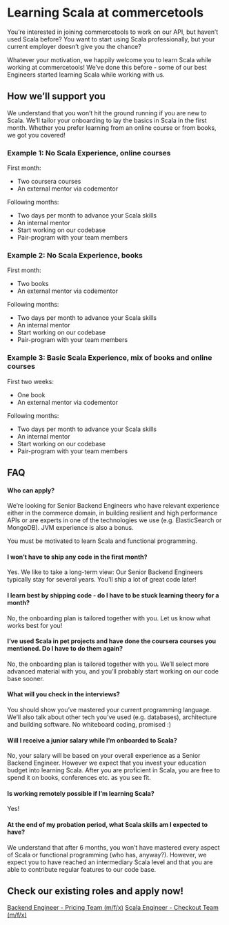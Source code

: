 # Learning Scala at commercetools
You’re interested in joining commercetools to work on our API, but haven’t used Scala before? You want to start using Scala professionally, but your current employer doesn’t give you the chance?

Whatever your motivation, we happily welcome you to learn Scala while working at commercetools! We’ve done this before - some of our best Engineers started learning Scala while working with us.

## How we’ll support you
We understand that you won’t hit the ground running if you are new to Scala. We’ll tailor your onboarding to lay the basics in Scala in the first month. Whether you prefer learning from an online course or from books, we got you covered!

### Example 1: No Scala Experience, online courses

First month:
* Two coursera courses
* An external mentor via codementor

Following months:
* Two days per month to advance your Scala skills
* An internal mentor
* Start working on our codebase
* Pair-program with your team members

### Example 2: No Scala Experience, books

First month:
* Two books
* An external mentor via codementor

Following months:
* Two days per month to advance your Scala skills
* An internal mentor
* Start working on our codebase
* Pair-program with your team members

### Example 3: Basic Scala Experience, mix of books and online courses

First two weeks:
* One book
* An external mentor via codementor

Following months:
* Two days per month to advance your Scala skills
* An internal mentor
* Start working on our codebase
* Pair-program with your team members


## FAQ

#### Who can apply?

We’re looking for Senior Backend Engineers who have relevant experience either in the commerce domain, in building resilient and high performance APIs or are experts in one of the technologies we use (e.g. ElasticSearch or MongoDB). JVM experience is also a bonus.

You must be motivated to learn Scala and functional programming.

#### I won’t have to ship any code in the first month?

Yes. We like to take a long-term view: Our Senior Backend Engineers typically stay for several years. You’ll ship a lot of great code later!

#### I learn best by shipping code - do I have to be stuck learning theory for a month?

No, the onboarding plan is tailored together with you. Let us know what works best for you!

#### I’ve used Scala in pet projects and have done the coursera courses you mentioned. Do I have to do them again?

No, the onboarding plan is tailored together with you. We’ll select more advanced material with you, and you’ll probably start working on our code base sooner.

#### What will you check in the interviews?

You should show you’ve mastered your current programming language. We’ll also talk about other tech you’ve used (e.g. databases), architecture and building software. No whiteboard coding, promised :)

#### Will I receive a junior salary while I’m onboarded to Scala?

No, your salary will be based on your overall experience as a Senior Backend Engineer. However we expect that you invest your education budget into learning Scala. After you are proficient in Scala, you are free to spend it on books, conferences etc. as you see fit.

#### Is working remotely possible if I’m learning Scala?

Yes!

#### At the end of my probation period, what Scala skills am I expected to have?

We understand that after 6 months, you won’t have mastered every aspect of Scala or functional programming (who has, anyway?). However, we expect you to have reached an intermediary Scala level and that you are able to contribute regular features to our code base.


## Check our existing roles and apply now!

[Backend Engineer - Pricing Team (m/f/x)](https://boards.greenhouse.io/commercetools/jobs/4586157003)
[Scala Engineer - Checkout Team (m/f/x)](https://boards.greenhouse.io/commercetools/jobs/4577319003)
